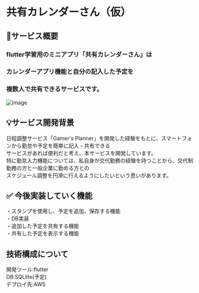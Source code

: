 # 共有カレンダーさん（仮）


## 📝サービス概要
### flutter学習用のミニアプリ「共有カレンダーさん」は
### カレンダーアプリ機能と自分の記入した予定を
### 複数人で共有できるサービスです。

![image](https://github.com/user-attachments/assets/99e31a1d-085e-4160-b764-53b237bb2a99)

## 💡サービス開発背景
日程調整サービス「Gamer's Planner」を開発した経験をもとに、スマートフォンから勤怠や予定を簡単に記入・共有できる
<br>
サービスがあれば便利だと考え、本サービスを開発しています。
<br>
特に勤怠入力機能については、私自身が交代勤務の経験を持つことから、交代制勤務の方と一般企業に勤める方との
<br>
スケジュール調整を円滑に行えるようにしたいという思いがあります。

## ✅ 今後実装していく機能
・スタンプを使用し、予定を追加、保存する機能
<br>
・DB実装
<br>
・追加した予定を共有する機能
<br>
・共有した予定を表示する機能

## 技術構成について
開発ツール:flutter<br>
DB:SQLlite(予定)<br>
デプロイ先:AWS
